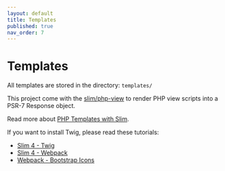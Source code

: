 ```yaml
---
layout: default
title: Templates
published: true
nav_order: 7
---
```


# Templates

All templates are stored in the directory: `templates/`

This project come with the [slim/php-view](https://github.com/slimphp/PHP-View)
to render PHP view scripts into a PSR-7 Response object.

Read more about [PHP Templates with Slim](https://odan.github.io/2020/12/09/slim4-php-view.html).

If you want to install Twig, please read these tutorials:

* [Slim 4 - Twig](https://odan.github.io/2020/04/17/slim4-twig-templates.html)
* [Slim 4 - Webpack](https://odan.github.io/2019/09/21/slim4-compiling-assets-with-webpack.html)
* [Webpack - Bootstrap Icons](https://odan.github.io/2021/01/07/webpack-bootstrap-icons.html)
